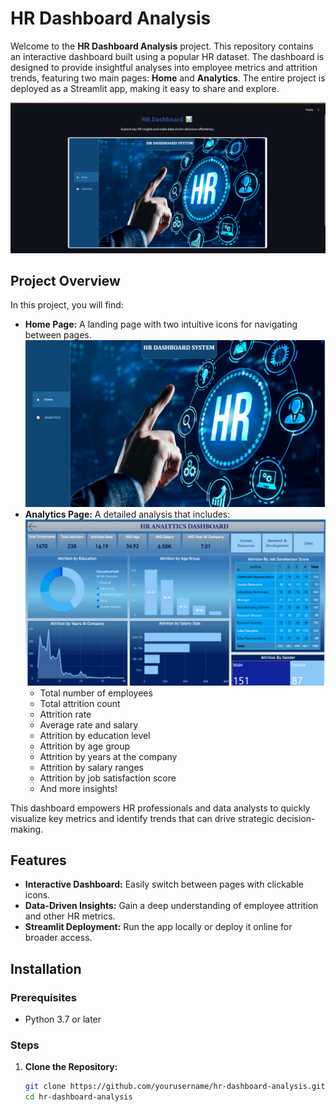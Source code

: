 # HR Dashboard Analysis

Welcome to the **HR Dashboard Analysis** project. This repository contains an interactive dashboard built using a popular HR dataset. The dashboard is designed to provide insightful analyses into employee metrics and attrition trends, featuring two main pages: **Home** and **Analytics**. The entire project is deployed as a Streamlit app, making it easy to share and explore.

![App](streamlit_app.png)

## Project Overview

In this project, you will find:
- **Home Page:** A landing page with two intuitive icons for navigating between pages.
![Home Page](home_page.png)
- **Analytics Page:** A detailed analysis that includes:
![Analytics Page](analytics_page.png)
  - Total number of employees
  - Total attrition count
  - Attrition rate
  - Average rate and salary
  - Attrition by education level
  - Attrition by age group
  - Attrition by years at the company
  - Attrition by salary ranges
  - Attrition by job satisfaction score
  - And more insights!

This dashboard empowers HR professionals and data analysts to quickly visualize key metrics and identify trends that can drive strategic decision-making.

## Features

- **Interactive Dashboard:** Easily switch between pages with clickable icons.
- **Data-Driven Insights:** Gain a deep understanding of employee attrition and other HR metrics.
- **Streamlit Deployment:** Run the app locally or deploy it online for broader access.

## Installation

### Prerequisites

- Python 3.7 or later

### Steps

1. **Clone the Repository:**
   ```bash
   git clone https://github.com/yourusername/hr-dashboard-analysis.git
   cd hr-dashboard-analysis
